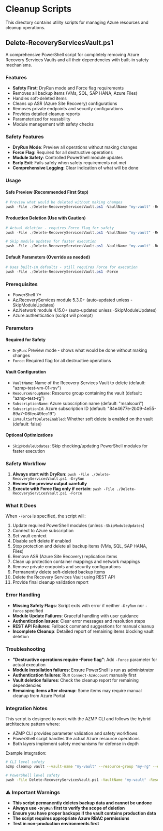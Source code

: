 # Cleanup Scripts

This directory contains utility scripts for managing Azure resources and cleanup operations.

## Delete-RecoveryServicesVault.ps1

A comprehensive PowerShell script for completely removing Azure Recovery Services Vaults and all their dependencies with built-in safety mechanisms.

### Features
- **Safety First**: DryRun mode and Force flag requirements
- Removes all backup items (VMs, SQL, SAP HANA, Azure Files)
- Handles soft-deleted items
- Cleans up ASR (Azure Site Recovery) configurations
- Removes private endpoints and security configurations
- Provides detailed cleanup reports
- Parameterized for reusability
- Module management with safety checks

### Safety Features
- **DryRun Mode**: Preview all operations without making changes
- **Force Flag**: Required for all destructive operations
- **Module Safety**: Controlled PowerShell module updates
- **Early Exit**: Fails safely when safety requirements not met
- **Comprehensive Logging**: Clear indication of what will be done

### Usage

#### Safe Preview (Recommended First Step)
```powershell
# Preview what would be deleted without making changes
pwsh -File ./Delete-RecoveryServicesVault.ps1 -VaultName "my-vault" -ResourceGroupName "my-rg" -DryRun
```

#### Production Deletion (Use with Caution)
```powershell
# Actual deletion - requires Force flag for safety
pwsh -File ./Delete-RecoveryServicesVault.ps1 -VaultName "my-vault" -ResourceGroupName "my-rg" -Force

# Skip module updates for faster execution
pwsh -File ./Delete-RecoveryServicesVault.ps1 -VaultName "my-vault" -ResourceGroupName "my-rg" -Force -SkipModuleUpdates
```

#### Default Parameters (Override as needed)
```powershell
# Uses built-in defaults - still requires Force for execution
pwsh -File ./Delete-RecoveryServicesVault.ps1 -Force
```

### Prerequisites
- PowerShell 7+
- Az.RecoveryServices module 5.3.0+ (auto-updated unless -SkipModuleUpdates)
- Az.Network module 4.15.0+ (auto-updated unless -SkipModuleUpdates)
- Azure authentication (script will prompt)

### Parameters

#### Required for Safety
- `DryRun`: Preview mode - shows what would be done without making changes
- `Force`: Required flag for all destructive operations

#### Vault Configuration
- `VaultName`: Name of the Recovery Services Vault to delete (default: "azmp-test-vm-01-rsv")
- `ResourceGroupName`: Resource group containing the vault (default: "azmp-test-rg")
- `SubscriptionName`: Azure subscription name (default: "msalsouri")
- `SubscriptionId`: Azure subscription ID (default: "84e4677e-2b09-4e55-89a7-06fec49fec19")
- `IsVaultSoftDeleteEnabled`: Whether soft delete is enabled on the vault (default: false)

#### Optional Optimizations
- `SkipModuleUpdates`: Skip checking/updating PowerShell modules for faster execution

### Safety Workflow

1. **Always start with DryRun**: `pwsh -File ./Delete-RecoveryServicesVault.ps1 -DryRun`
2. **Review the preview output carefully**
3. **Execute with Force flag only if certain**: `pwsh -File ./Delete-RecoveryServicesVault.ps1 -Force`

### What It Does

When `-Force` is specified, the script will:
1. Update required PowerShell modules (unless `-SkipModuleUpdates`)
2. Connect to Azure subscription
3. Set vault context
4. Disable soft delete if enabled
5. Stop protection and delete all backup items (VMs, SQL, SAP HANA, Files)
6. Remove ASR (Azure Site Recovery) replication items
7. Clean up protection container mappings and network mappings
8. Remove private endpoints and security configurations
9. Permanently delete soft-deleted backup items
10. Delete the Recovery Services Vault using REST API
11. Provide final cleanup validation report

### Error Handling

- **Missing Safety Flags**: Script exits with error if neither `-DryRun` nor `-Force` specified
- **Module Update Failures**: Graceful handling with user guidance
- **Authentication Issues**: Clear error messages and resolution steps
- **REST API Failures**: Fallback command suggestions for manual cleanup
- **Incomplete Cleanup**: Detailed report of remaining items blocking vault deletion

### Troubleshooting

- **"Destructive operations require -Force flag"**: Add `-Force` parameter for actual execution
- **Module installation failures**: Ensure PowerShell is run as administrator
- **Authentication failures**: Run `Connect-AzAccount` manually first
- **Vault deletion failures**: Check the cleanup report for remaining dependencies
- **Remaining items after cleanup**: Some items may require manual cleanup from Azure Portal

### Integration Notes

This script is designed to work with the AZMP CLI and follows the hybrid architecture pattern where:
- AZMP CLI provides parameter validation and safety workflows
- PowerShell script handles the actual Azure resource operations
- Both layers implement safety mechanisms for defense in depth

Example integration:
```bash
# CLI level safety
azmp cleanup vault --vault-name "my-vault" --resource-group "my-rg" --dry-run

# PowerShell level safety
pwsh -File Delete-RecoveryServicesVault.ps1 -VaultName "my-vault" -ResourceGroupName "my-rg" -DryRun
```

### ⚠️ Important Warnings

- **This script permanently deletes backup data and cannot be undone**
- **Always use `-DryRun` first to verify the scope of deletion**
- **Ensure you have proper backups if the vault contains production data**
- **The script requires appropriate Azure RBAC permissions**
- **Test in non-production environments first**
